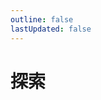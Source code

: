 ```yaml
---
outline: false
lastUpdated: false
---
```



# 探索

<PlaceVisited />

<script setup>
import PlaceVisited from '../.vitepress/components/trip/FD.vue'
</script>
